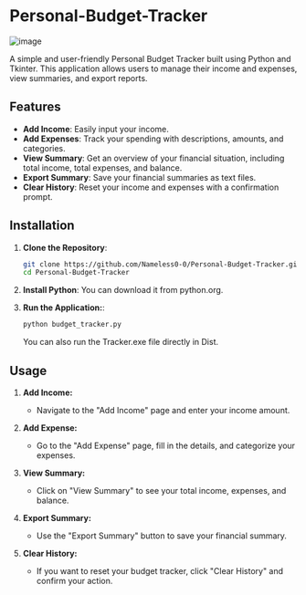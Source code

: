 # Personal-Budget-Tracker
![image](https://github.com/user-attachments/assets/289f40e2-51bc-42a8-8c1f-8ca797c66fd9)


A simple and user-friendly Personal Budget Tracker built using Python and Tkinter. This application allows users to manage their income and expenses, view summaries, and export reports.

## Features

- **Add Income**: Easily input your income.
- **Add Expenses**: Track your spending with descriptions, amounts, and categories.
- **View Summary**: Get an overview of your financial situation, including total income, total expenses, and balance.
- **Export Summary**: Save your financial summaries as text files.
- **Clear History**: Reset your income and expenses with a confirmation prompt.


## Installation

1. **Clone the Repository**:
   ```bash
   git clone https://github.com/Nameless0-0/Personal-Budget-Tracker.git
   cd Personal-Budget-Tracker
   ```
2. **Install Python**:
   You can download it from python.org.

3. **Run the Application:**:
   ```bash
   python budget_tracker.py
   ```
   You can also run the Tracker.exe file directly in Dist.

## Usage 

1. **Add Income:**
   - Navigate to the "Add Income" page and enter your income amount.

2. **Add Expense:**
   - Go to the "Add Expense" page, fill in the details, and categorize your expenses. 

3. **View Summary:**
   - Click on "View Summary" to see your total income, expenses, and balance.

4. **Export Summary:**
   - Use the "Export Summary" button to save your financial summary.
     
5. **Clear History:**
   - If you want to reset your budget tracker, click "Clear History" and confirm your action.

  
   

